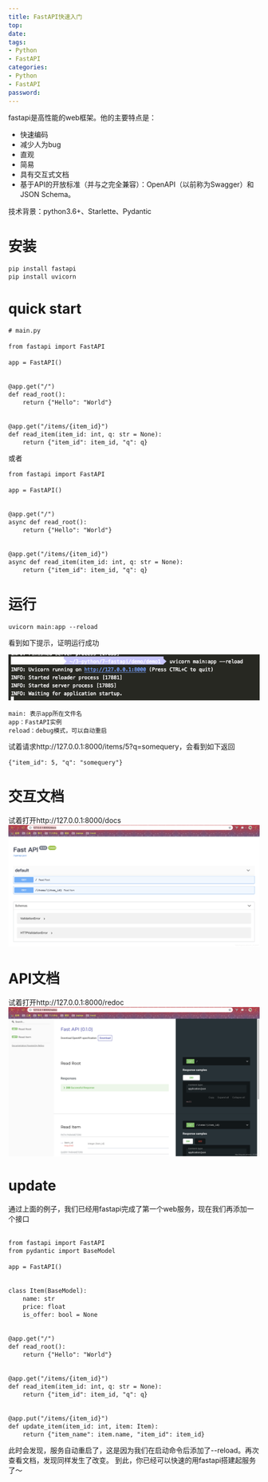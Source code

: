 ```yaml
---
title: FastAPI快速入门
top: 
date: 
tags: 
- Python
- FastAPI
categories: 
- Python
- FastAPI
password: 
---
```

fastapi是高性能的web框架。他的主要特点是：
- 快速编码
- 减少人为bug
- 直观
- 简易
- 具有交互式文档
- 基于API的开放标准（并与之完全兼容）：OpenAPI（以前称为Swagger）和JSON Schema。

技术背景：python3.6+、Starlette、Pydantic

# 安装
```
pip install fastapi
pip install uvicorn
```

<escape><!-- more --></escape>

# quick start
```
# main.py

from fastapi import FastAPI

app = FastAPI()


@app.get("/")
def read_root():
    return {"Hello": "World"}


@app.get("/items/{item_id}")
def read_item(item_id: int, q: str = None):
    return {"item_id": item_id, "q": q}
```

或者
```
from fastapi import FastAPI

app = FastAPI()


@app.get("/")
async def read_root():
    return {"Hello": "World"}


@app.get("/items/{item_id}")
async def read_item(item_id: int, q: str = None):
    return {"item_id": item_id, "q": q}
```

# 运行
```
uvicorn main:app --reload
```
看到如下提示，证明运行成功

![](/fastapi快速入门.assets/1.png)

    main: 表示app所在文件名
    app：FastAPI实例
    reload：debug模式，可以自动重启

试着请求http://127.0.0.1:8000/items/5?q=somequery，会看到如下返回
```
{"item_id": 5, "q": "somequery"}
```

# 交互文档

试着打开http://127.0.0.1:8000/docs
![](/fastapi快速入门.assets/2.png)

# API文档

试着打开http://127.0.0.1:8000/redoc
![](/fastapi快速入门.assets/3.png)

# update

通过上面的例子，我们已经用fastapi完成了第一个web服务，现在我们再添加一个接口

```

from fastapi import FastAPI
from pydantic import BaseModel

app = FastAPI()


class Item(BaseModel):
    name: str
    price: float
    is_offer: bool = None


@app.get("/")
def read_root():
    return {"Hello": "World"}


@app.get("/items/{item_id}")
def read_item(item_id: int, q: str = None):
    return {"item_id": item_id, "q": q}


@app.put("/items/{item_id}")
def update_item(item_id: int, item: Item):
    return {"item_name": item.name, "item_id": item_id}
```

此时会发现，服务自动重启了，这是因为我们在启动命令后添加了--reload。再次查看文档，发现同样发生了改变。
到此，你已经可以快速的用fastapi搭建起服务了～
